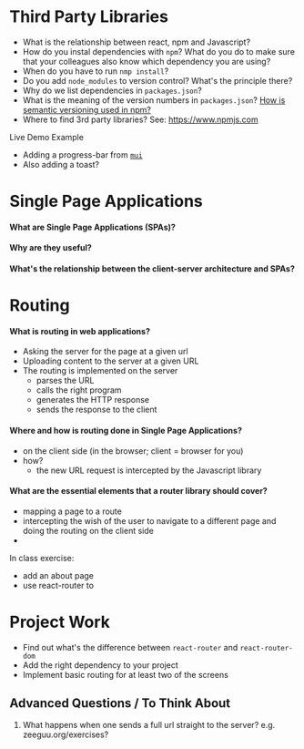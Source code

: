 


# Third Party Libraries

- What is the relationship between react, npm and Javascript? 
- How do you instal dependencies with `npm`? What do you do to make sure that your colleagues also know which dependency you are using? 
- When do you have to run `nmp install`?
- Do you add `node_modules` to version control? What's the principle there? 
- Why do we list dependencies in `packages.json`? 
- What is the meaning of the version numbers in `packages.json`? [How is semantic versioning used in npm?](https://docs.npmjs.com/about-semantic-versioning)
- Where to find 3rd party libraries? See:  https://www.npmjs.com

Live Demo Example 
- Adding a progress-bar from [`mui`](https://mui.com/material-ui/react-progress/)
- Also adding a toast? 



# Single Page Applications

#### What are Single Page Applications (SPAs)? 

#### Why are they useful? 

#### What's the relationship between the client-server architecture and SPAs?


# Routing

#### What is routing in web applications?
- Asking the server for the page at a given url
- Uploading content to the server at a given URL
- The routing is implemented on the server
	- parses the URL
	- calls the right program
	- generates the HTTP response
	- sends the response to the client

#### Where and how is routing done in Single Page Applications? 
- on the client side (in the browser; client = browser for you)
- how? 
	- the new URL request is intercepted by the Javascript library

#### What are the essential elements that a router library should cover? 
- mapping a page to a route
- intercepting the wish of the user to navigate to a different page and doing the routing on the client side
- 

In class exercise: 
- add an about page 
- use react-router to 

# Project Work
- Find out what's the difference between `react-router` and `react-router-dom`
- Add the right dependency to your project
- Implement basic routing for at least two of the screens


## Advanced Questions / To Think About

1. What happens when one sends a full url straight to the server? e.g. zeeguu.org/exercises? 
